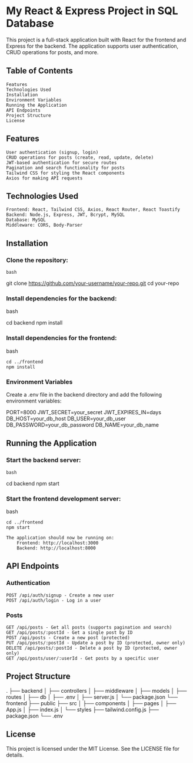 # My React & Express Project in SQL Database

This project is a full-stack application built with React for the frontend and Express for the backend. The application supports user authentication, CRUD operations for posts, and more.

## Table of Contents

    Features
    Technologies Used
    Installation
    Environment Variables
    Running the Application
    API Endpoints
    Project Structure
    License

## Features

    User authentication (signup, login)
    CRUD operations for posts (create, read, update, delete)
    JWT-based authentication for secure routes
    Pagination and search functionality for posts
    Tailwind CSS for styling the React components
    Axios for making API requests

## Technologies Used

    Frontend: React, Tailwind CSS, Axios, React Router, React Toastify
    Backend: Node.js, Express, JWT, Bcrypt, MySQL
    Database: MySQL
    Middleware: CORS, Body-Parser

## Installation

### Clone the repository:

    bash

git clone https://github.com/your-username/your-repo.git
cd your-repo

### Install dependencies for the backend:

bash

cd backend
npm install

### Install dependencies for the frontend:

bash

    cd ../frontend
    npm install

### Environment Variables

Create a .env file in the backend directory and add the following environment variables:

PORT=8000
JWT_SECRET=your_secret
JWT_EXPIRES_IN=days
DB_HOST=your_db_host
DB_USER=your_db_user
DB_PASSWORD=your_db_password
DB_NAME=your_db_name

## Running the Application

### Start the backend server:

    bash

cd backend
npm start

### Start the frontend development server:

bash

    cd ../frontend
    npm start

    The application should now be running on:
        Frontend: http://localhost:3000
        Backend: http://localhost:8000

## API Endpoints

### Authentication

    POST /api/auth/signup - Create a new user
    POST /api/auth/login - Log in a user

### Posts

    GET /api/posts - Get all posts (supports pagination and search)
    GET /api/posts/:postId - Get a single post by ID
    POST /api/posts - Create a new post (protected)
    PUT /api/posts/:postId - Update a post by ID (protected, owner only)
    DELETE /api/posts/:postId - Delete a post by ID (protected, owner only)
    GET /api/posts/user/:userId - Get posts by a specific user

## Project Structure

.
├── backend
│ ├── controllers
│ ├── middleware
│ ├── models
│ ├── routes
│ ├── db
│ ├── .env
│ ├── server.js
│ └── package.json
└── frontend
├── public
├── src
│ ├── components
│ ├── pages
│ ├── App.js
│ ├── index.js
│ └── styles
├── tailwind.config.js
├── package.json
└── .env

## License

This project is licensed under the MIT License. See the LICENSE file for details.
